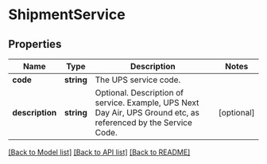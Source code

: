 # ShipmentService

## Properties
Name | Type | Description | Notes
------------ | ------------- | ------------- | -------------
**code** | **string** | The UPS service code. | 
**description** | **string** | Optional. Description of service. Example, UPS Next Day Air, UPS Ground etc, as referenced by the Service Code. | [optional] 

[[Back to Model list]](../../README.md#documentation-for-models) [[Back to API list]](../../README.md#documentation-for-api-endpoints) [[Back to README]](../../README.md)

